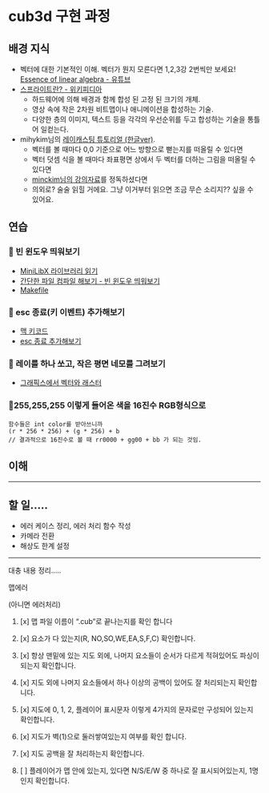 # cub3d 구현 과정

## 배경 지식
- 벡터에 대한 기본적인 이해. 벡터가 뭔지 모른다면 1,2,3강 2번씩만 보세요! [Essence of linear algebra - 유튜브](https://www.youtube.com/watch?v=fNk_zzaMoSs&list=PLZHQObOWTQDPD3MizzM2xVFitgF8hE_ab&index=1)
- [스프라이트란? - 위키피디아](https://en.wikipedia.org/wiki/Sprite_(computer_graphics))
  - 하드웨어에 의해 배경과 함께 합성 된 고정 된 크기의 개체.
  - 영상 속에 작은 2차원 비트맵이나 애니메이션을 합성하는 기술.
  - 다양한 층의 이미지, 텍스트 등을 각각의 우선순위를 두고 합성하는 기술을 통틀어 일컫는다.
- mihykim님의 [레이캐스팅 튜토리얼 (한글ver)](https://github.com/365kim/raycasting_tutorial).
  - 벡터를 볼 때마다 0,0 기준으로 어느 방향으로 뻗는지를 떠올릴 수 있다면 
  - 벡터 덧셈 식을 볼 때마다 좌표평면 상에서 두 벡터를 더하는 그림을 떠올릴 수 있다면
  - [minckim님의 강의자료](https://42born2code.slack.com/archives/CU6MTFBNH/p1601382410192500)를 정독하셨다면
  - 의외로? 술술 읽힐 거에요. 그냥 이거부터 읽으면 조금 무슨 소리지?? 싶을 수 있어요.

## 연습

### 🐣 빈 윈도우 띄워보기
- [MiniLibX 라이브러리 읽기](miniRT라이브러리)
- [간단한 파일 컴파일 해보기 - 빈 윈도우 띄워보기](miniRT창띄우기)
- [Makefile](miniRT-Makefile)

### 🐣 esc 종료(키 이벤트) 추가해보기 
- [맥 키코드](맥-키코드)
- [esc 종료 추가해보기](miniRT종료해보기)

### 🐣 레이를 하나 쏘고, 작은 평면 네모를 그려보기
- [그래픽스에서 벡터와 래스터](벡터)

### 🐣255,255,255 이렇게 들어온 색을 16진수 RGB형식으로

~~~
함수들은 int color를 받아쓰니까
(r * 256 * 256) + (g * 256) + b
// 결과적으로 16진수로 볼 때 rr0000 + gg00 + bb 가 되는 것임.
~~~


## 이해





---------

## 할 일.....

- 에러 케이스 정리, 에러 처리 함수 작성
- 카메라 전환
- 해상도 한계 설정











--------------------------
대충 내용 정리.....


맵에러

(아니면 에러처리)
1. [x] 맵 파일 이름이 “.cub”로 끝나는지를 확인 합니다
2. [x] 요소가 다 있는지(R, NO,SO,WE,EA,S,F,C) 확인합니다.
3. [x] 항상 맨밑에 있는 지도 외에, 나머지 요소들이 순서가 다르게 적혀있어도 파싱이 되는지 확인합니다.
4. [x] 지도 외에 나머지 요소들에서 하나 이상의 공백이 있어도 잘 처리되는지 확인합니다.


1. [x] 지도에 0, 1, 2, 플레이어 표시문자 이렇게 4가지의 문자로만 구성되어 있는지 확인합니다.
2. [x] 지도가 벽(1)으로 둘러쌓여있는지 여부를 확인 합니다.
3. [x] 지도 공백을 잘 처리하는지 확인합니다.
4. [ ] 플레이어가 맵 안에 있는지, 있다면 N/S/E/W 중 하나로 잘 표시되어있는지, 1명인지 확인합니다.
        
